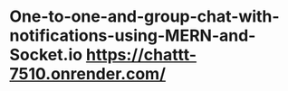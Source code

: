 # One-to-one-and-group-chat-with-notifications-using-MERN-and-Socket.io  https://chattt-7510.onrender.com/

